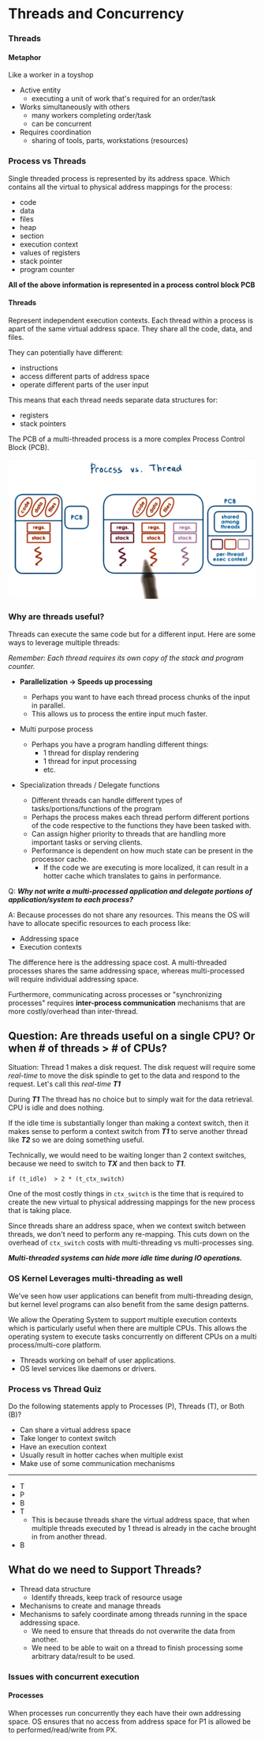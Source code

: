 # Threads and Concurrency

### Threads

#### Metaphor

Like a worker in a toyshop

- Active entity
    - executing a unit of work that's required for an order/task
- Works simultaneously with others
    - many workers completing order/task
    - can be concurrent
- Requires coordination
    - sharing of tools, parts, workstations (resources)

### Process vs Threads

Single threaded process is represented by its address space. Which contains all the virtual to physical address mappings for the process:
- code
- data
- files
- heap
- section
- execution context
- values of registers
- stack pointer
- program counter

**All of the above information is represented in a process control block PCB**

#### Threads

Represent independent execution contexts. Each thread within a process is apart of the same virtual address space. They share all the code, data, and files.

They can potentially have different: 
- instructions
- access different parts of address space
- operate different parts of the user input

This means that each thread needs separate data structures for: 
- registers
- stack pointers

The PCB of a multi-threaded process is a more complex Process Control Block (PCB).

![Process vs Thread](./images/1.png)

### Why are threads useful?

Threads can execute the same code but for a different input. Here are some ways to leverage multiple threads:

*Remember: Each thread requires its own copy of the stack and program counter.*

- **Parallelization -> Speeds up processing**
    - Perhaps you want to have each thread process chunks of the input in parallel.
    - This allows us to process the entire input much faster.

- Multi purpose process 
    - Perhaps you have a program handling different things: 
        - 1 thread for display rendering
        - 1 thread for input processing
        - etc.

- Specialization threads / Delegate functions
    - Different threads can handle different types of tasks/portions/functions of the program
    - Perhaps the process makes each thread perform different portions of the code respective to the functions they have been tasked with.
    - Can assign higher priority to threads that are handling more important tasks or serving clients.
    - Performance is dependent on how much state can be present in the processor cache.
        - If the code we are executing is more localized, it can result in a hotter cache
        which translates to gains in performance.

Q: ***Why not write a multi-processed application and delegate portions of application/system to each process?***

A: Because processes do not share any resources. This means the OS will have to allocate specific resources to each process like: 
- Addressing space
- Execution contexts

The difference here is the addressing space cost. A multi-threaded processes shares the same addressing space, whereas multi-processed will require individual addressing space.

Furthermore, communicating across processes or "synchronizing processes" requires **inter-process communication** mechanisms that are more costly/overhead than inter-thread. 

## Question: Are threads useful on a single CPU? Or when # of threads > # of CPUs?

Situation: Thread 1 makes a disk request. The disk request will require some *real-time* to move the disk spindle to get to the data and respond to the request. Let's call this *real-time* ***T1***

During ***T1*** The thread has no choice but to simply wait for the data retrieval. CPU is 
idle and does nothing.

If the idle time is substantially longer than making a context switch, then it makes sense to perform a context switch from ***T1*** to serve another thread like ***T2*** so we are doing 
something useful.

Technically, we would need to be waiting longer than 2 context switches, because we need to 
switch to ***TX*** and then back to ***T1***. 
```
if (t_idle)  > 2 * (t_ctx_switch)
```
One of the most costly things in `ctx_switch` is the time that is required to create the new virtual to physical addressing mappings for the new process that is taking place.

Since threads share an address space, when we context switch between threads, we don't need 
to perform any re-mapping. This cuts down on the overhead of `ctx_switch` costs with multi-threading vs multi-processes sing.

***Multi-threaded systems can hide more idle time during IO operations.***

### OS Kernel Leverages multi-threading as well

We've seen how user applications can benefit from multi-threading design, but kernel 
level programs can also benefit from the same design patterns.

We allow the Operating System to support multiple execution contexts which is particularly
useful when there are multiple CPUs. This allows the operating system to execute tasks 
concurrently on different CPUs on a multi process/multi-core platform.

- Threads working on behalf of user applications.
- OS level services like daemons or drivers.


### Process vs Thread Quiz

Do the following statements apply to Processes (P), Threads (T), or Both (B)?

- Can share a virtual address space
- Take longer to context switch
- Have an execution context
- Usually result in hotter caches when multiple exist
- Make use of some communication mechanisms

---

- T
- P
- B
- T
    - This is because threads share the virtual address space, that when multiple threads executed by 1 thread is already in the cache brought in from another thread.
- B

## What do we need to Support Threads?

- Thread data structure
    - Identify threads, keep track of resource usage
- Mechanisms to create and manage threads
- Mechanisms to safely coordinate among threads running in the space addressing space.
    - We need to ensure that threads do not overwrite the data from another.
    - We need to be able to wait on a thread to finish processing some arbitrary data/result to be used.

### Issues with concurrent execution

#### Processes

When processes run concurrently they each have their own addressing space. OS ensures that no access from address space for P1 is allowed be to performed/read/write from PX. 

 
